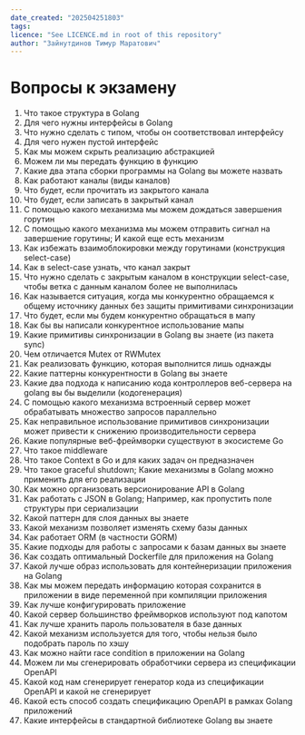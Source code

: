 ```yaml
---
date_created: "202504251803"
tags:
licence: "See LICENCE.md in root of this repository"
author: "Зайнутдинов Тимур Маратович"
---
```


# Вопросы к экзамену
1. Что такое структура в Golang
2. Для чего нужны интерфейсы в Golang
3. Что нужно сделать с типом, чтобы он соответствовал интерфейсу
4. Для чего нужен пустой интерфейс
5. Как мы можем скрыть реализацию абстракцией
6. Можем ли мы передать функцию в функцию
7. Какие два этапа сборки программы на Golang вы можете назвать
8. Как работают каналы (виды каналов)
9. Что будет, если прочитать из закрытого канала
10. Что будет, если записать в закрытый канал
11. С помощью какого механизма мы можем дождаться завершения горутин
12. С помощью какого механизма мы можем отправить сигнал на завершение горутины; И какой еще есть механизм
13. Как избежать взаимоблокировки между горутинами (конструкция select-case)
14. Как в select-case узнать, что канал закрыт
15. Что нужно сделать с закрытым каналом в конструкции select-case, чтобы ветка с данным каналом более не выполнилась
16. Как называется ситуация, когда мы конкурентно обращаемся к общему источнику данных без защиты примитивами синхронизации
17. Что будет, если мы будем конкурентно обращаться в мапу
18. Как бы вы написали конкурентное использование мапы
19. Какие примитивы синхронизации в Golang вы знаете (из пакета sync)
20. Чем отличается Mutex от RWMutex
21. Как реализовать функцию, которая выполнится лишь однажды
22. Какие паттерны конкурентности в Golang вы знаете
23. Какие два подхода к написанию кода контроллеров веб-сервера на golang вы бы выделили (кодогенерация)
24. С помощью какого механизма встроенный сервер может обрабатывать множество запросов параллельно
25. Как неправильное использование примитивов синхронизации может привести к снижению производительности сервера
26. Какие популярные веб-фреймворки существуют в экосистеме Go
27. Что такое middleware
28. Что такое Context в Go и для каких задач он предназначен
29. Что такое graceful shutdown; Какие механизмы в Golang можно применить для его реализации
30. Как можно организовать версионирование API в Golang
31. Как работать с JSON в Golang; Например, как пропустить поле структуры при сериализации
32. Какой паттерн для слоя данных вы знаете
33. Какой механизм позволяет изменять схему базы данных
34. Как работает ORM (в частности GORM)
35. Какие подходы для работы с запросами к базам данных вы знаете
36. Как создать оптимальный Dockerfile для приложения на Golang
37. Какой лучше образ использовать для контейнеризации приложения на Golang
38. Как мы можем передать информацию которая сохранится в приложении в виде переменной при компиляции приложения
39. Как лучше конфигурировать приложение
40. Какой сервер большинство фреймворков используют под капотом
41. Как лучше хранить пароль пользователя в базе данных
42. Какой механизм используется для того, чтобы нельзя было подобрать пароль по хэшу
43. Как можно найти race condition в приложении на Golang
44. Можем ли мы сгенерировать обработчики сервера из спецификации OpenAPI
45. Какой код нам сгенерирует генератор кода из спецификации OpenAPI и какой не сгенерирует
46. Какой есть способ создать спецификацию OpenAPI в рамках Golang приложений
47. Какие интерфейсы в стандартной библиотеке Golang вы знаете